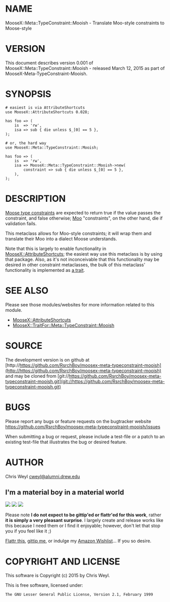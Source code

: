 # NAME

MooseX::Meta::TypeConstraint::Mooish - Translate Moo-style constraints to Moose-style

# VERSION

This document describes version 0.001 of MooseX::Meta::TypeConstraint::Mooish - released March 12, 2015 as part of MooseX-Meta-TypeConstraint-Mooish.

# SYNOPSIS

    # easiest is via AttributeShortcuts
    use MooseX::AttributeShortcuts 0.028;

    has foo => (
        is  => 'rw',
        isa => sub { die unless $_[0] == 5 },
    );

    # or, the hard way
    use MooseX::Meta::TypeConstraint::Mooish;

    has foo => (
        is  => 'rw',
        isa => MooseX::Meta::TypeConstraint::Mooish->new(
            constraint => sub { die unless $_[0] == 5 },
        ),
    );

# DESCRIPTION

[Moose type constraints](https://metacpan.org/pod/Moose::Meta::TypeConstraint) are expected to return
true if the value passes the constraint, and false otherwise; [Moo](https://metacpan.org/pod/Moo)
"constraints", on the other hand, die if validation fails.

This metaclass allows for Moo-style constraints; it will wrap them and
translate their Moo into a dialect Moose understands.

Note that this is largely to enable functionality in
[MooseX::AttributeShortcuts](https://metacpan.org/pod/MooseX::AttributeShortcuts); the easiest way use this metaclass is by using
that package.  Also, as it's not inconceivable that this functionality may be
desired in other constraint metaclasses, the bulk of this metaclass'
functionality is implemented as
[a trait](https://metacpan.org/pod/MooseX::TraitFor::Meta::TypeConstraint::Mooish).

# SEE ALSO

Please see those modules/websites for more information related to this module.

- [MooseX::AttributeShortcuts](https://metacpan.org/pod/MooseX::AttributeShortcuts)
- [MooseX::TraitFor::Meta::TypeConstraint::Mooish](https://metacpan.org/pod/MooseX::TraitFor::Meta::TypeConstraint::Mooish)

# SOURCE

The development version is on github at [http://https://github.com/RsrchBoy/moosex-meta-typeconstraint-mooish](http://https://github.com/RsrchBoy/moosex-meta-typeconstraint-mooish)
and may be cloned from [git://https://github.com/RsrchBoy/moosex-meta-typeconstraint-mooish.git](git://https://github.com/RsrchBoy/moosex-meta-typeconstraint-mooish.git)

# BUGS

Please report any bugs or feature requests on the bugtracker website
https://github.com/RsrchBoy/moosex-meta-typeconstraint-mooish/issues

When submitting a bug or request, please include a test-file or a
patch to an existing test-file that illustrates the bug or desired
feature.

# AUTHOR

Chris Weyl <cweyl@alumni.drew.edu>

## I'm a material boy in a material world

<div>
    <a href="https://www.gittip.com/RsrchBoy/"><img src="https://raw.githubusercontent.com/gittip/www.gittip.com/master/www/assets/%25version/logo.png" /></a>
    <a href="http://bit.ly/rsrchboys-wishlist"><img src="http://wps.io/wp-content/uploads/2014/05/amazon_wishlist.resized.png" /></a>
    <a href="https://flattr.com/submit/auto?user_id=RsrchBoy&url=https%3A%2F%2Fgithub.com%2FRsrchBoy%2Fmoosex-meta-typeconstraint-mooish&title=RsrchBoy's%20CPAN%20MooseX-Meta-TypeConstraint-Mooish&tags=%22RsrchBoy's%20MooseX-Meta-TypeConstraint-Mooish%20in%20the%20CPAN%22"><img src="http://api.flattr.com/button/flattr-badge-large.png" /></a>
</div>

Please note **I do not expect to be gittip'ed or flattr'ed for this work**,
rather **it is simply a very pleasant surprise**. I largely create and release
works like this because I need them or I find it enjoyable; however, don't let
that stop you if you feel like it ;)

[Flattr this](https://flattr.com/submit/auto?user_id=RsrchBoy&url=https%3A%2F%2Fgithub.com%2FRsrchBoy%2Fmoosex-meta-typeconstraint-mooish&title=RsrchBoy&#x27;s%20CPAN%20MooseX-Meta-TypeConstraint-Mooish&tags=%22RsrchBoy&#x27;s%20MooseX-Meta-TypeConstraint-Mooish%20in%20the%20CPAN%22),
[gittip me](https://www.gittip.com/RsrchBoy/), or indulge my
[Amazon Wishlist](http://bit.ly/rsrchboys-wishlist)...  If you so desire.

# COPYRIGHT AND LICENSE

This software is Copyright (c) 2015 by Chris Weyl.

This is free software, licensed under:

    The GNU Lesser General Public License, Version 2.1, February 1999
